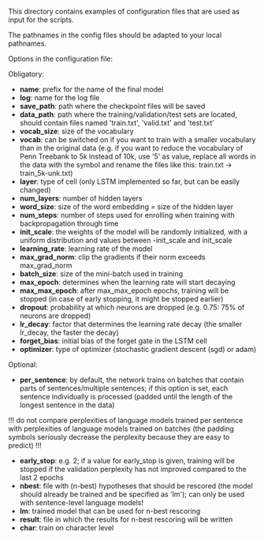 This directory contains examples of configuration files that are used as input for the scripts.

The pathnames in the config files should be adapted to your local pathnames.

Options in the configuration file:

Obligatory:
* **name**: prefix for the name of the final model
* **log**: name for the log file
* **save_path**: path where the checkpoint files will be saved
* **data_path**: path where the training/validation/test sets are located, should contain files named 'train.txt', 'valid.txt' and 'test.txt'
* **vocab_size**: size of the vocabulary
* **vocab**: can be switched on if you want to train with a smaller vocabulary than in the original data (e.g. if you want to reduce the vocabulary of Penn Treebank to 5k instead of 10k, use '5' as value, replace all words in the data with the <UNK> symbol and rename the files like this: train.txt -> train_5k-unk.txt)
* **layer**: type of cell (only LSTM implemented so far, but can be easily changed)
* **num_layers**: number of hidden layers
* **word_size**: size of the word embedding = size of the hidden layer
* **num_steps**: number of steps used for enrolling when training with backpropagation through time
* **init_scale**: the weights of the model will be randomly initialized, with a uniform distribution and values between -init_scale and init_scale
* **learning_rate**: learning rate of the model
* **max_grad_norm**: clip the gradients if their norm exceeds max_grad_norm
* **batch_size**: size of the mini-batch used in training
* **max_epoch**: determines when the learning rate will start decaying
* **max_max_epoch**: after max_max_epoch epochs, training will be stopped (in case of early stopping, it might be stopped earlier)
* **dropout**: probability at which neurons are dropped (e.g. 0.75: 75% of neurons are dropped)
* **lr_decay**: factor that determines the learning rate decay (the smaller lr_decay, the faster the decay)
* **forget_bias**: initial bias of the forget gate in the LSTM cell
* **optimizer**: type of optimizer (stochastic gradient descent (sgd) or adam)

Optional:
* **per_sentence**: by default, the network trains on batches that contain parts of sentences/multiple sentences; if this option is set, each sentence individually is processed (padded until the length of the longest sentence in the data)

 !!! do not compare perplexities of language models trained per sentence with perplexities of language models trained on batches (the padding symbols seriously decrease the perplexity because they are easy to predict) !!!
* **early_stop**: e.g. 2; if a value for early_stop is given, training will be stopped if the validation perplexity has not improved compared to the last 2 epochs
* **nbest**: file with (n-best) hypotheses that should be rescored (the model should already be trained and be specified as 'lm'); can only be used with sentence-level language models!
* **lm**: trained model that can be used for n-best rescoring
* **result**: file in which the results for n-best rescoring will be written
* **char**: train on character level


